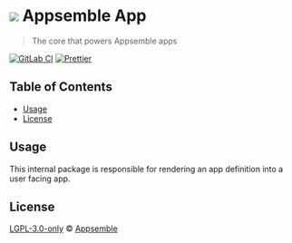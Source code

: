 # ![](https://gitlab.com/appsemble/appsemble/-/raw/0.23.1/config/assets/logo.svg) Appsemble App

> The core that powers Appsemble apps

[![GitLab CI](https://gitlab.com/appsemble/appsemble/badges/0.23.1/pipeline.svg)](https://gitlab.com/appsemble/appsemble/-/releases/0.23.1)
[![Prettier](https://img.shields.io/badge/code_style-prettier-ff69b4.svg)](https://prettier.io)

## Table of Contents

- [Usage](#usage)
- [License](#license)

## Usage

This internal package is responsible for rendering an app definition into a user facing app.

## License

[LGPL-3.0-only](https://gitlab.com/appsemble/appsemble/-/blob/0.23.1/LICENSE.md) ©
[Appsemble](https://appsemble.com)
